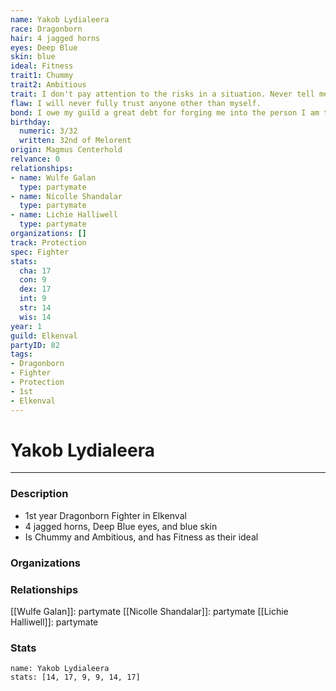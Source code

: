 ```yaml
---
name: Yakob Lydialeera
race: Dragonborn
hair: 4 jagged horns
eyes: Deep Blue
skin: blue
ideal: Fitness
trait1: Chummy
trait2: Ambitious
trait: I don't pay attention to the risks in a situation. Never tell me the odds.
flaw: I will never fully trust anyone other than myself.
bond: I owe my guild a great debt for forging me into the person I am today.
birthday:
  numeric: 3/32
  written: 32nd of Melorent
origin: Magmus Centerhold
relvance: 0
relationships:
- name: Wulfe Galan
  type: partymate
- name: Nicolle Shandalar
  type: partymate
- name: Lichie Halliwell
  type: partymate
organizations: []
track: Protection
spec: Fighter
stats:
  cha: 17
  con: 9
  dex: 17
  int: 9
  str: 14
  wis: 14
year: 1
guild: Elkenval
partyID: 82
tags:
- Dragonborn
- Fighter
- Protection
- 1st
- Elkenval
---
```

# Yakob Lydialeera
---
### Description
- 1st year Dragonborn Fighter in Elkenval
- 4 jagged horns, Deep Blue eyes, and blue skin
- Is Chummy and Ambitious, and has Fitness as their ideal

### Organizations
### Relationships
[[Wulfe Galan]]: partymate
[[Nicolle Shandalar]]: partymate
[[Lichie Halliwell]]: partymate
### Stats
```statblock
name: Yakob Lydialeera
stats: [14, 17, 9, 9, 14, 17]
```